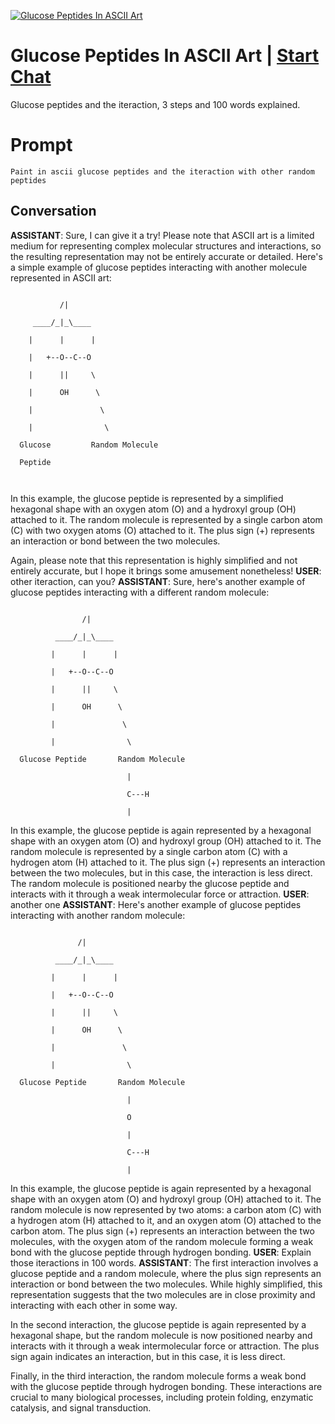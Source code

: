 
[![Glucose Peptides In ASCII Art](https://flow-prompt-covers.s3.us-west-1.amazonaws.com/icon/cute/cute_4.png)](https://gptcall.net/chat.html?data=%7B%22contact%22%3A%7B%22id%22%3A%22YmrNI3MvSZy_1RYlCvGqY%22%2C%22flow%22%3Atrue%7D%7D)
# Glucose Peptides In ASCII Art | [Start Chat](https://gptcall.net/chat.html?data=%7B%22contact%22%3A%7B%22id%22%3A%22YmrNI3MvSZy_1RYlCvGqY%22%2C%22flow%22%3Atrue%7D%7D)
Glucose peptides and the iteraction, 3 steps and 100 words explained.

# Prompt

```
Paint in ascii glucose peptides and the iteraction with other random peptides
```

## Conversation

**ASSISTANT**: Sure, I can give it a try! Please note that ASCII art is a limited medium for representing complex molecular structures and interactions, so the resulting representation may not be entirely accurate or detailed. Here's a simple example of glucose peptides interacting with another molecule represented in ASCII art:



```

           /|

     ____/_|_\____

    |      |      |

    |   +--O--C--O

    |      ||     \

    |      OH      \

    |               \

    |                \

  Glucose         Random Molecule

  Peptide



```



In this example, the glucose peptide is represented by a simplified hexagonal shape with an oxygen atom (O) and a hydroxyl group (OH) attached to it. The random molecule is represented by a single carbon atom (C) with two oxygen atoms (O) attached to it. The plus sign (+) represents an interaction or bond between the two molecules.



Again, please note that this representation is highly simplified and not entirely accurate, but I hope it brings some amusement nonetheless!
**USER**: other iteraction, can you?
**ASSISTANT**: Sure, here's another example of glucose peptides interacting with a different random molecule:



```

                /|

          ____/_|_\____

         |      |      |

         |   +--O--C--O

         |      ||     \

         |      OH      \

         |               \

         |                \

  Glucose Peptide       Random Molecule

                          |

                          C---H

                          |

```



In this example, the glucose peptide is again represented by a hexagonal shape with an oxygen atom (O) and hydroxyl group (OH) attached to it. The random molecule is represented by a single carbon atom (C) with a hydrogen atom (H) attached to it. The plus sign (+) represents an interaction between the two molecules, but in this case, the interaction is less direct. The random molecule is positioned nearby the glucose peptide and interacts with it through a weak intermolecular force or attraction.
**USER**: another one
**ASSISTANT**: Here's another example of glucose peptides interacting with another random molecule:



```

               /|

          ____/_|_\____

         |      |      |

         |   +--O--C--O

         |      ||     \

         |      OH      \

         |               \

         |                \

  Glucose Peptide       Random Molecule

                          |

                          O

                          |

                          C---H

                          |

```



In this example, the glucose peptide is again represented by a hexagonal shape with an oxygen atom (O) and hydroxyl group (OH) attached to it. The random molecule is now represented by two atoms: a carbon atom (C) with a hydrogen atom (H) attached to it, and an oxygen atom (O) attached to the carbon atom. The plus sign (+) represents an interaction between the two molecules, with the oxygen atom of the random molecule forming a weak bond with the glucose peptide through hydrogen bonding.
**USER**: Explain those iteractions in 100 words.
**ASSISTANT**: The first interaction involves a glucose peptide and a random molecule, where the plus sign represents an interaction or bond between the two molecules. While highly simplified, this representation suggests that the two molecules are in close proximity and interacting with each other in some way.



In the second interaction, the glucose peptide is again represented by a hexagonal shape, but the random molecule is now positioned nearby and interacts with it through a weak intermolecular force or attraction. The plus sign again indicates an interaction, but in this case, it is less direct.



Finally, in the third interaction, the random molecule forms a weak bond with the glucose peptide through hydrogen bonding. These interactions are crucial to many biological processes, including protein folding, enzymatic catalysis, and signal transduction.


